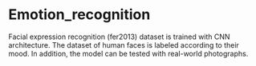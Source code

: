 # Emotion_recognition
Facial expression recognition (fer2013) dataset is trained with CNN architecture. The dataset of human faces is labeled according to their mood. In addition, the model can be tested with real-world photographs.
